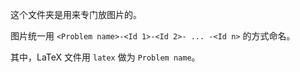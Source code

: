 这个文件夹是用来专门放图片的。

图片统一用 `<Problem name>-<Id 1>-<Id 2>- ... -<Id n>` 的方式命名。

其中，LaTeX 文件用 `latex` 做为 `Problem name`。
